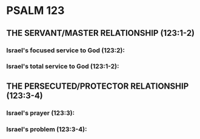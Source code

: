 ---
---
# PSALM 123 
## THE SERVANT/MASTER RELATIONSHIP (123:1-2) 
###  Israel\'s focused service to God (123:2): 
###  Israel\'s total service to God (123:1-2): 
## THE PERSECUTED/PROTECTOR RELATIONSHIP (123:3-4) 
###  Israel\'s prayer (123:3): 
###  Israel\'s problem (123:3-4): 
